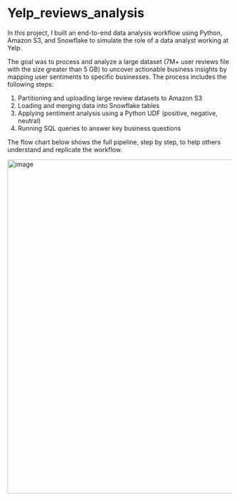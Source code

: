 # Yelp_reviews_analysis
In this project, I built an end-to-end data analysis workflow using Python, Amazon S3, and Snowflake to simulate the role of a data analyst working at Yelp.

The goal was to process and analyze a large dataset (7M+ user reviews file with the size greater than 5 GB) to uncover actionable business insights by mapping user sentiments to specific businesses. The process includes the following steps:

1) Partitioning and uploading large review datasets to Amazon S3
2) Loading and merging data into Snowflake tables
3) Applying sentiment analysis using a Python UDF (positive, negative, neutral)
4) Running SQL queries to answer key business questions

The flow chart below shows the full pipeline, step by step, to help others understand and replicate the workflow.

<img width="2158" height="752" alt="image" src="https://github.com/user-attachments/assets/2963fcac-363f-40f8-9834-b5a7d89b54a6" />
